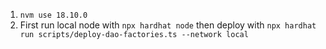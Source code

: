 1. `nvm use 18.10.0`
2. First run local node with `npx hardhat node` then deploy with `npx hardhat run scripts/deploy-dao-factories.ts --network local`
